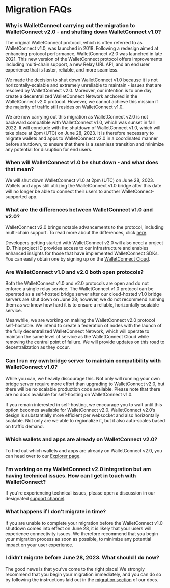# Migration FAQs

### Why is WalletConnect carrying out the migration to WalletConnect v2.0 - and shutting down WalletConnect v1.0?

The original WalletConnect protocol, which is often referred to as WalletConnect v1.0, was launched in 2018. Following a redesign aimed at enhancing protocol performance, WalletConnect v2.0 was launched in late 2021. This new version of the WalletConnect protocol offers improvements including multi-chain support, a new Relay URL API, and an end user experience that is faster, reliable, and more seamless.

We made the decision to shut down WalletConnect v1.0 because it is not horizontally-scalable and extremely unreliable to maintain - issues that are resolved by WalletConnect v2.0. Moreover, our intention is to one day create a decentralized WalletConnect Network anchored in the WalletConnect v2.0 protocol. However, we cannot achieve this mission if the majority of traffic still resides on WalletConnect v1.0.

We are now carrying out this migration as WalletConnect v2.0 is not backward compatible with WalletConnect v1.0, which was sunset in fall 2022. It will conclude with the shutdown of WalletConnect v1.0, which will take place at 2pm (UTC) on June 28, 2023. It is therefore necessary to migrate wallets and apps to WalletConnect v2.0 in a coordinated manner before shutdown, to ensure that there is a seamless transition and minimize any potential for disruption for end users. 

### When will WalletConnect v1.0 be shut down - and what does that mean?

We will shut down WalletConnect v1.0 at 2pm (UTC) on June 28, 2023. Wallets and apps still utilizing the WalletConnect v1.0 bridge after this date will no longer be able to connect their users to another WalletConnect-supported app.

### What are the differences between WalletConnect v1.0 and v2.0?

WalletConnect v2.0 brings notable advancements to the protocol, including multi-chain support. To read more about the differences, click [here](what-changed-from-v1.0.md).

Developers getting started with WalletConnect v2.0 will also need a project ID. This project ID provides access to our infrastructure and enables enhanced insights for those that have implemented WalletConnect SDKs. You can easily obtain one by signing up on the [WalletConnect Cloud](https://cloud.walletconnect.com/).

### Are WalletConnect v1.0 and v2.0 both open protocols?

Both the WalletConnect v1.0 and v2.0 protocols are open and do not enforce a single relay service. The WalletConnect v1.0 protocol can be operated as a self-hosted bridge server after our cloud-hosted v1.0 bridge servers are shut down on June 28; however, we do not recommend running them as we know how hard it is to ensure a reliable, horizontally-scalable service.

Meanwhile, we are working on making the WalletConnect v2.0 protocol self-hostable. We intend to create a federation of nodes with the launch of the fully decentralized WalletConnect Network, which will operate to maintain the same level of service as the WalletConnect Cloud while removing the central point of failure. We will provide updates on this road to decentralization as they occur. 

### Can I run my own bridge server to maintain compatibility with WalletConnect v1.0?

While you can, we heavily discourage this. Not only will running your own bridge server require more effort than upgrading to WalletConnect v2.0, but there will be no scalable production code available. Please note that there are no docs available for self-hosting on WalletConnect v1.0. 

If you remain interested in self-hosting, we encourage you to wait until this option becomes available for WalletConnect v2.0. WalletConnect v2.0’s design is substantially more efficient per websocket and also horizontally scalable. Not only are we able to regionalize it, but it also auto-scales based on traffic demand. 

### Which wallets and apps are already on WalletConnect v2.0?

To find out which wallets and apps are already on WalletConnect v2.0, you can head over to our [Explorer page](https://walletconnect.com/explorer?version=2).

### I’m working on my WalletConnect v2.0 integration but am having technical issues. How can I get in touch with WalletConnect?

If you're experiencing technical issues, please open a discussion in our designated [support channel](https://github.com/orgs/WalletConnect/discussions/categories/v1-v2-migration-support).

### What happens if I don’t migrate in time?

If you are unable to complete your migration before the WalletConnect v1.0 shutdown comes into effect on June 28, it is likely that your users will experience connectivity issues. We therefore recommend that you begin your migration process as soon as possible, to minimize any potential impact on your user experience.

### I didn’t migrate before June 28, 2023. What should I do now?

The good news is that you’ve come to the right place! We strongly recommend that you begin your migration immediately, and you can do so by following the instructions laid out in the [migration section](./overview.md) of our docs.
